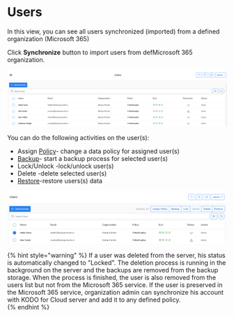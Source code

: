 # Users

In this view, you can see all users synchronized \(imported\) from a defined organization \(Microsoft 365\)

Click **Synchronize** button to import users from defMicrosoft 365 organization.

![](../.gitbook/assets/kodo-cloud-administration-users01%20%281%29.png)

You can do the following activities on the user\(s\):

* Assign [Policy](policies/)- change a data policy  for assigned user\(s\)  
* [Backup](data-backup/on-demand-backup.md)- start a backup process for selected user\(s\)
* Lock/Unlock -lock/unlock user\(s\)
* Delete -delete selected user\(s\)
* [Restore](data-restore/restore-data-to-microsoft-365.md)-restore users\(s\) data

![](../.gitbook/assets/kodo-cloud-administration-users02.png)

{% hint style="warning" %}
If a user was deleted from the server, his status is automatically changed to "Locked". The deletion process is running in the background on the server and the backups are removed from the backup storage. When the process is finished, the user is also removed from the users list but not from the Microsoft 365 service. If the user is preserved in the Microsoft 365 service,  organization admin can synchronize his account with KODO for Cloud server and add it to any defined policy.  
{% endhint %}



